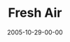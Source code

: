---
layout: message
category: message
series: "Room To Breathe"
title: "Fresh Air"
date: 2005-10-29-00-00
message_id: 96
audio: "http://s3.amazonaws.com/crossroads-media/media/legacy/mp3/Room_To_Breathe_04_10-23-05_Fresh_Air.mp3"
audio-duration: "22:55"
explicit: "N"
---